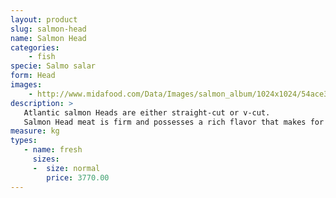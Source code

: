 ```yaml
---
layout: product
slug: salmon-head
name: Salmon Head
categories:
    - fish
specie: Salmo salar
form: Head
images:
    - http://www.midafood.com/Data/Images/salmon_album/1024x1024/54ace32739fe1392.jpg
description: >
   Atlantic salmon Heads are either straight-cut or v-cut.
   Salmon Head meat is firm and possesses a rich flavor that makes for superb soup or succulent grilling.
measure: kg
types:
   - name: fresh
     sizes:
     -  size: normal
        price: 3770.00
---
```

